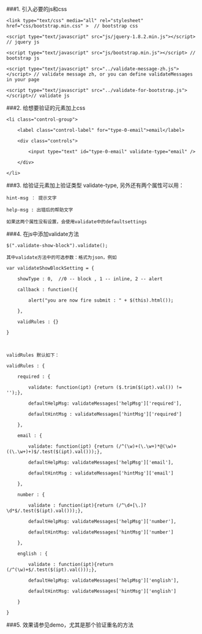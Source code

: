###1. 引入必要的js和css


    <link type="text/css" media="all" rel="stylesheet" href="css/bootstrap.min.css" >  // bootstrap css

    <script type="text/javascript" src="js/jquery-1.8.2.min.js"></script> // jquery js

    <script type="text/javascript" src="js/bootstrap.min.js"></script> // bootstrap js

    <script type="text/javascript" src="../validate-message-zh.js"></script> // validate message zh, or you can define validateMessages in your page

    <script type="text/javascript" src="../validate-for-bootstrap.js"></script>// validate js


###2. 给想要验证的元素加上css


    <li class="control-group">

        <label class="control-label" for="type-0-email">email</label>

        <div class="controls">

            <input type="text" id="type-0-email" validate-type="email" />

        </div>

    </li>


###3. 给验证元素加上验证类型 validate-type, 另外还有两个属性可以用：


    hint-msg ： 提示文字

    help-msg : 出错后的帮助文字

    如果这两个属性没有设置，会使用validate中的defaultsettings



###4. 在js中添加validate方法


    $(".validate-show-block").validate();

    其中validate方法中的可选参数：格式为json，例如

    var validateShowBlockSetting = {

        showType : 0,  //0 -- block , 1 -- inline, 2 -- alert

        callback : function(){

            alert("you are now fire submit : " + $(this).html());

        },

        validRules : {}

    }



    validRules 默认如下：

    validRules : {

        required : {

            validate: function(ipt) {return ($.trim($(ipt).val()) != '');},

            defaultHelpMsg: validateMessages['helpMsg']['required'],

            defaultHintMsg : validateMessages['hintMsg']['required']

        },

        email : {

            validate: function(ipt) {return (/^(\w)+(\.\w+)*@(\w)+((\.\w+)+)$/.test($(ipt).val()));},

            defaultHelpMsg: validateMessages['helpMsg']['email'],

            defaultHintMsg : validateMessages['hintMsg']['email']

        },

        number : {

            validate : function(ipt){return (/^\d+[\.]?\d*$/.test($(ipt).val()));},

            defaultHelpMsg: validateMessages['helpMsg']['number'],

            defaultHintMsg: validateMessages['hintMsg']['number']

        },

        english : {

            validate : function(ipt){return (/^(\w)+$/.test($(ipt).val()));},

            defaultHelpMsg: validateMessages['helpMsg']['english'],

            defaultHintMsg: validateMessages['hintMsg']['english']

        }

    }


###5. 效果请参见demo，尤其是那个验证重名的方法




